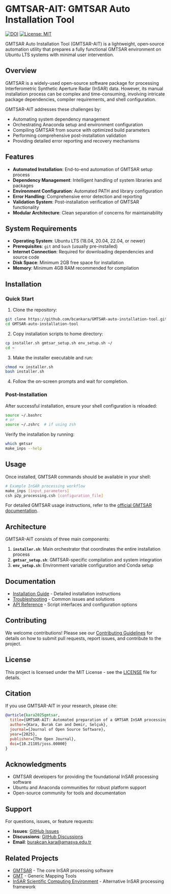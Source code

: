 # GMTSAR-AIT: GMTSAR Auto Installation Tool

[![DOI](https://joss.theoj.org/papers/10.21105/joss.00000/status.svg)](https://doi.org/10.21105/joss.00000)
[![License: MIT](https://img.shields.io/badge/License-MIT-yellow.svg)](https://opensource.org/licenses/MIT)

GMTSAR Auto Installation Tool (GMTSAR-AIT) is a lightweight, open‑source automation utility that prepares a fully functional GMTSAR environment on Ubuntu LTS systems with minimal user intervention.

## Overview

GMTSAR is a widely-used open-source software package for processing Interferometric Synthetic Aperture Radar (InSAR) data. However, its manual installation process can be complex and time-consuming, involving intricate package dependencies, compiler requirements, and shell configuration.

GMTSAR-AIT addresses these challenges by:
- Automating system dependency management
- Orchestrating Anaconda setup and environment configuration
- Compiling GMTSAR from source with optimized build parameters
- Performing comprehensive post-installation validation
- Providing detailed error reporting and recovery mechanisms

## Features

- **Automated Installation**: End-to-end automation of GMTSAR setup process
- **Dependency Management**: Intelligent handling of system libraries and packages
- **Environment Configuration**: Automated PATH and library configuration
- **Error Handling**: Comprehensive error detection and reporting
- **Validation System**: Post-installation verification of GMTSAR functionality
- **Modular Architecture**: Clean separation of concerns for maintainability

## System Requirements

- **Operating System**: Ubuntu LTS (18.04, 20.04, 22.04, or newer)
- **Prerequisites**: `git` and `bash` (usually pre-installed)
- **Internet Connection**: Required for downloading dependencies and source code
- **Disk Space**: Minimum 2GB free space for installation
- **Memory**: Minimum 4GB RAM recommended for compilation

## Installation

### Quick Start

1. Clone the repository:
```bash
git clone https://github.com/bcankara/GMTSAR-auto-installation-tool.git
cd GMTSAR-auto-installation-tool
```

2. Copy installation scripts to home directory:
```bash
cp installer.sh gmtsar_setup.sh env_setup.sh ~/
cd ~
```

3. Make the installer executable and run:
```bash
chmod +x installer.sh
bash installer.sh
```

4. Follow the on-screen prompts and wait for completion.

### Post-Installation

After successful installation, ensure your shell configuration is reloaded:
```bash
source ~/.bashrc
# or
source ~/.zshrc  # if using zsh
```

Verify the installation by running:
```bash
which gmtsar
make_inps --help
```

## Usage

Once installed, GMTSAR commands should be available in your shell:

```bash
# Example InSAR processing workflow
make_inps [input_parameters]
csh p2p_processing.csh [configuration_file]
```

For detailed GMTSAR usage instructions, refer to the [official GMTSAR documentation](http://gmt.soest.hawaii.edu/projects/gmt5sar).

## Architecture

GMTSAR-AIT consists of three main components:

1. **`installer.sh`**: Main orchestrator that coordinates the entire installation process
2. **`gmtsar_setup.sh`**: GMTSAR-specific compilation and system integration
3. **`env_setup.sh`**: Environment variable configuration and Conda setup

## Documentation

- [Installation Guide](docs/installation.md) - Detailed installation instructions
- [Troubleshooting](docs/troubleshooting.md) - Common issues and solutions
- [API Reference](docs/api.md) - Script interfaces and configuration options

## Contributing

We welcome contributions! Please see our [Contributing Guidelines](CONTRIBUTING.md) for details on how to submit pull requests, report issues, and contribute to the project.

## License

This project is licensed under the MIT License - see the [LICENSE](LICENSE) file for details.

## Citation

If you use GMTSAR-AIT in your research, please cite:

```bibtex
@article{kara2025gmtsar,
  title={GMTSAR-AIT: Automated preparation of a GMTSAR InSAR processing environment on Ubuntu},
  author={Kara, Burak Can and Demir, Selçuk},
  journal={Journal of Open Source Software},
  year={2025},
  publisher={The Open Journal},
  doi={10.21105/joss.00000}
}
```

## Acknowledgments

- GMTSAR developers for providing the foundational InSAR processing software
- Ubuntu and Anaconda communities for robust platform support
- Open-source community for tools and documentation

## Support

For questions, issues, or feature requests:
- **Issues**: [GitHub Issues](https://github.com/bcankara/GMTSAR-auto-installation-tool/issues)
- **Discussions**: [GitHub Discussions](https://github.com/bcankara/GMTSAR-auto-installation-tool/discussions)
- **Email**: burakcan.kara@amasya.edu.tr

## Related Projects

- [GMTSAR](http://gmt.soest.hawaii.edu/projects/gmt5sar) - The core InSAR processing software
- [GMT](https://www.generic-mapping-tools.org/) - Generic Mapping Tools
- [InSAR Scientific Computing Environment](https://github.com/isce-framework/isce2) - Alternative InSAR processing framework
